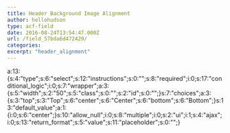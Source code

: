 ```yaml
---
title: Header Background Image Alignment
author: hellohudson
type: acf-field
date: 2016-08-24T13:54:47.000Z
url: /field_57bda6d472429/
categories: 
excerpt: "header_alignment"
---
```


a:13:{s:4:"type";s:6:"select";s:12:"instructions";s:0:"";s:8:"required";i:0;s:17:"conditional\_logic";i:0;s:7:"wrapper";a:3:{s:5:"width";s:2:"50";s:5:"class";s:0:"";s:2:"id";s:0:"";}s:7:"choices";a:3:{s:3:"top";s:3:"Top";s:6:"center";s:6:"Center";s:6:"bottom";s:6:"Bottom";}s:13:"default\_value";a:1:{i:0;s:6:"center";}s:10:"allow\_null";i:0;s:8:"multiple";i:0;s:2:"ui";i:1;s:4:"ajax";i:0;s:13:"return\_format";s:5:"value";s:11:"placeholder";s:0:"";}
